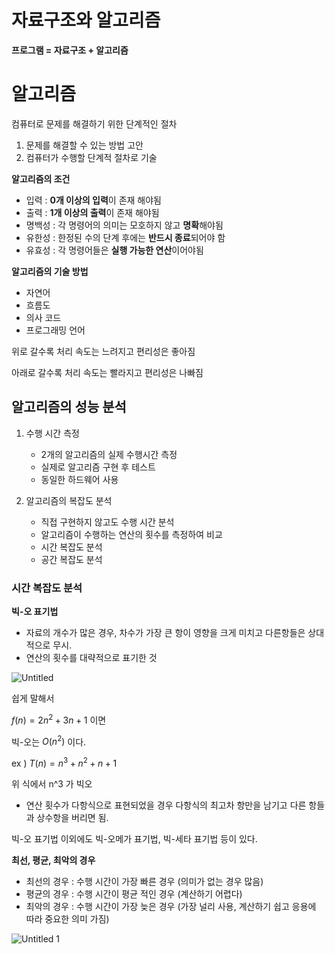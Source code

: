 # 자료구조와 알고리즘

**프로그램 = 자료구조 + 알고리즘**

# 알고리즘

컴퓨터로 문제를 해결하기 위한 단계적인 절차

1. 문제를 해결할 수 있는 방법 고안
2. 컴퓨터가 수행할 단계적 절차로 기술

**알고리즘의 조건**

- 입력 : **0개 이상의 입력**이 존재 해야됨
- 출력 : **1개 이상의 출력**이 존재 해야됨
- 명백성 : 각 명령어의 의미는 모호하지 않고 **명확**해야됨
- 유한성 : 한정된 수의 단계 후에는 **반드시 종료**되어야 함
- 유효성 : 각 명령어들은 **실행 가능한 연산**이어야됨

**알고리즘의 기술 방법**

- 자연어
- 흐름도
- 의사 코드
- 프로그래밍 언어

위로 갈수록 처리 속도는 느려지고 편리성은 좋아짐

아래로 갈수록 처리 속도는 빨라지고 편리성은 나빠짐

## **알고리즘의 성능 분석**

1. 수행 시간 측정
    - 2개의 알고리즘의 실제 수행시간 측정
    - 실제로 알고리즘 구현 후 테스트
    - 동일한 하드웨어 사용
    
2. 알고리즘의 복잡도 분석
    - 직접 구현하지 않고도 수행 시간 분석
    - 알고리즘이 수행하는 연산의 횟수를 측정하여 비교
    - 시간 복잡도 분석
    - 공간 복잡도 분석
    

### 시간 복잡도 분석

**빅-오 표기법** 

- 자료의 개수가 많은 경우, 차수가 가장 큰 항이 영향을 크게 미치고 다른항들은 상대적으로 무시.
- 연산의 횟수를 대략적으로 표기한 것

![Untitled](https://user-images.githubusercontent.com/101644572/168577928-b5f4097c-cd7b-4a99-a581-0d2fb511f462.png)

쉽게 말해서

$f(n) = 2n^2 + 3n+1$ 이면

빅-오는 $O(n^2)$ 이다.

ex ) $T(n) = n^3+ n^2 + n + 1$

위 식에서 n^3 가 빅오

- 연산 횟수가 다항식으로 표현되었을 경우 다항식의 최고차 항만을 남기고 다른 항들과 상수항을 버리면 됨.

빅-오 표기법 이외에도 빅-오메가 표기법, 빅-세타 표기법 등이 있다.

**최선, 평균, 최악의 경우**

- 최선의 경우 :  수행 시간이 가장 빠른 경우 (의미가 없는 경우 많음)
- 평균의 경우 : 수행 시간이 평균 적인 경우 (계산하기 어렵다)
- 최악의 경우 : 수행 시간이 가장 늦은 경우 (가장 널리 사용, 계산하기 쉽고 응용에 따라 중요한 의미 가짐)

![Untitled 1](https://user-images.githubusercontent.com/101644572/168577971-1ea78f09-7d90-4865-bb8c-e091026062dc.png)
